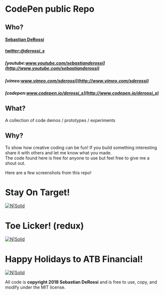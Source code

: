 CodePen public Repo
=========

Who?
----------------
#### [Sebastian DeRossi](mailto:sebastian.derossi@gmail.com)   

##### [twitter:@derossi_s](http://www.twitter.com/derossi_s)
##### [youtube:www.youtube.com/sebastianderossi](http://www.youtube.com/sebastianderossi)
##### [vimeo:www.vimeo.com/sderossi](http://www.vimeo.com/sderossi)  
##### [codepen:www.codepen.io/derossi_s](http://www.codepen.io/derossi_s)  

What?
----------------
A collection of code demos / prototypes / experiments 
              
Why?
----------------
To show how creative coding can be fun!
If you build something interesting share it with others and let me know what you made.    
The code found here is free for anyone to use but feel free to give me a shout out.

Here are a few screenshots from this repo!

# Stay On Target!
[![N|Solid](https://raw.github.com/sebastianderossi/CodePen/master/stay-on-target/TrenchRun.gif)](https://github.com/sebastianderossi/CodePen/tree/master/stay-on-target)

# Toe Licker! (redux) 
[![N|Solid](https://cdn.rawgit.com/sebastianderossi/CodePen/master/toelicker/ToeLicker.png)](https://github.com/sebastianderossi/CodePen/tree/master/toelicker)

# Happy Holidays to ATB Financial!
[![N|Solid](https://github.com/sebastianderossi/CodePen/blob/master/happy-holidays-to-atb-financial/HappyHolidays.gif)](https://github.com/sebastianderossi/CodePen/tree/master/appy-holidays-to-atb-financial)     


All code is **copyright 2018 Sebastian DeRossi** and is free to use, copy, and modify under the MIT license.

